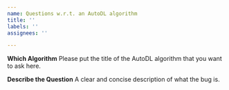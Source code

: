 ```yaml
---
name: Questions w.r.t. an AutoDL algorithm
title: ''
labels: ''
assignees: ''

---
```


**Which Algorithm**
Please put the title of the AutoDL algorithm that you want to ask here.

**Describe the Question**
A clear and concise description of what the bug is.

